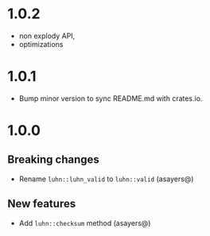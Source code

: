 # 1.0.2

- non explody API,
- optimizations

# 1.0.1

- Bump minor version to sync README.md with crates.io.

# 1.0.0

## Breaking changes

- Rename `luhn::luhn_valid` to `luhn::valid` (asayers@)

## New features

- Add `luhn::checksum` method (asayers@)
